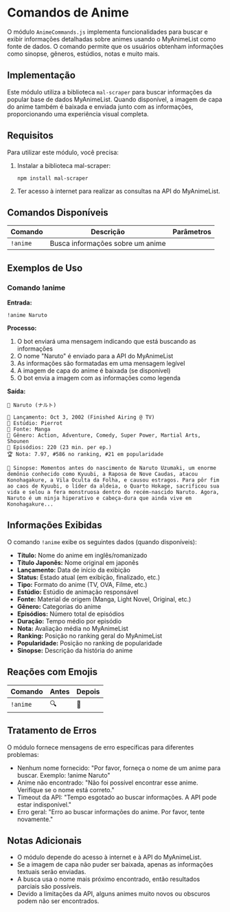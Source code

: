 # Comandos de Anime

O módulo `AnimeCommands.js` implementa funcionalidades para buscar e exibir informações detalhadas sobre animes usando o MyAnimeList como fonte de dados. O comando permite que os usuários obtenham informações como sinopse, gêneros, estúdios, notas e muito mais.

## Implementação

Este módulo utiliza a biblioteca `mal-scraper` para buscar informações da popular base de dados MyAnimeList. Quando disponível, a imagem de capa do anime também é baixada e enviada junto com as informações, proporcionando uma experiência visual completa.

## Requisitos

Para utilizar este módulo, você precisa:

1. Instalar a biblioteca mal-scraper:
   ```
   npm install mal-scraper
   ```

2. Ter acesso à internet para realizar as consultas na API do MyAnimeList.

## Comandos Disponíveis

| Comando | Descrição | Parâmetros |
|---------|-----------|------------|
| `!anime` | Busca informações sobre um anime | <nome do anime> |

## Exemplos de Uso

### Comando !anime

**Entrada:**
```
!anime Naruto
```

**Processo:**
1. O bot enviará uma mensagem indicando que está buscando as informações
2. O nome "Naruto" é enviado para a API do MyAnimeList
3. As informações são formatadas em uma mensagem legível
4. A imagem de capa do anime é baixada (se disponível)
5. O bot envia a imagem com as informações como legenda

**Saída:**
```
🗾 Naruto (ナルト)

📅 Lançamento: Oct 3, 2002 (Finished Airing @ TV)
🏢 Estúdio: Pierrot
📖 Fonte: Manga
🍿 Gênero: Action, Adventure, Comedy, Super Power, Martial Arts, Shounen
🔢 Episódios: 220 (23 min. per ep.)
🏆 Nota: 7.97, #586 no ranking, #21 em popularidade

💬 Sinopse: Momentos antes do nascimento de Naruto Uzumaki, um enorme demônio conhecido como Kyuubi, a Raposa de Nove Caudas, atacou Konohagakure, a Vila Oculta da Folha, e causou estragos. Para pôr fim ao caos de Kyuubi, o líder da aldeia, o Quarto Hokage, sacrificou sua vida e selou a fera monstruosa dentro do recém-nascido Naruto. Agora, Naruto é um ninja hiperativo e cabeça-dura que ainda vive em Konohagakure...
```

## Informações Exibidas

O comando `!anime` exibe os seguintes dados (quando disponíveis):

- **Título:** Nome do anime em inglês/romanizado
- **Título Japonês:** Nome original em japonês
- **Lançamento:** Data de início da exibição
- **Status:** Estado atual (em exibição, finalizado, etc.)
- **Tipo:** Formato do anime (TV, OVA, Filme, etc.)
- **Estúdio:** Estúdio de animação responsável
- **Fonte:** Material de origem (Manga, Light Novel, Original, etc.)
- **Gênero:** Categorias do anime
- **Episódios:** Número total de episódios
- **Duração:** Tempo médio por episódio
- **Nota:** Avaliação média no MyAnimeList
- **Ranking:** Posição no ranking geral do MyAnimeList
- **Popularidade:** Posição no ranking de popularidade
- **Sinopse:** Descrição da história do anime

## Reações com Emojis

| Comando | Antes | Depois |
|---------|-------|--------|
| `!anime` | 🔍 | 🗾 |

## Tratamento de Erros

O módulo fornece mensagens de erro específicas para diferentes problemas:

- Nenhum nome fornecido: "Por favor, forneça o nome de um anime para buscar. Exemplo: !anime Naruto"
- Anime não encontrado: "Não foi possível encontrar esse anime. Verifique se o nome está correto."
- Timeout da API: "Tempo esgotado ao buscar informações. A API pode estar indisponível."
- Erro geral: "Erro ao buscar informações do anime. Por favor, tente novamente."

## Notas Adicionais

- O módulo depende do acesso à internet e à API do MyAnimeList.
- Se a imagem de capa não puder ser baixada, apenas as informações textuais serão enviadas.
- A busca usa o nome mais próximo encontrado, então resultados parciais são possíveis.
- Devido a limitações da API, alguns animes muito novos ou obscuros podem não ser encontrados.